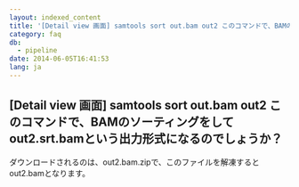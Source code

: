```yaml
---
layout: indexed_content
title: '[Detail view 画面] samtools sort out.bam out2 このコマンドで、BAMのソーティングをして out2.srt.bamという出力形式になるのでしょうか？'
category: faq
db:
  - pipeline
date: 2014-06-05T16:41:53
lang: ja
---
```


## [Detail view 画面] samtools sort out.bam out2 このコマンドで、BAMのソーティングをして out2.srt.bamという出力形式になるのでしょうか？

ダウンロードされるのは、out2.bam.zipで、このファイルを解凍するとout2.bamとなります。